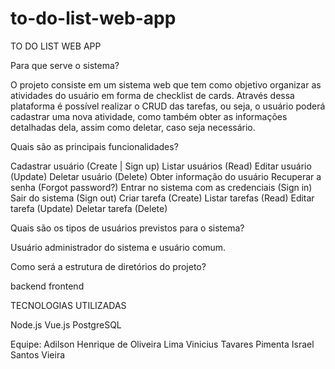 # to-do-list-web-app
TO DO LIST WEB APP


Para que serve o sistema?

O projeto consiste em um sistema web que tem como objetivo organizar as atividades do usuário em forma de checklist de cards. Através dessa plataforma é possível realizar o CRUD das tarefas, ou seja, o usuário poderá cadastrar uma nova atividade, como também obter as informações detalhadas dela, assim como deletar, caso seja necessário. 



Quais são as principais funcionalidades?

Cadastrar usuário (Create | Sign up)
Listar usuários      (Read)
Editar usuário        (Update)
Deletar usuário      (Delete)
Obter informação do usuário
Recuperar a senha (Forgot password?)
Entrar no sistema com as credenciais (Sign in)
Sair do sistema (Sign out)
Criar tarefa     (Create)
Listar tarefas (Read)
Editar tarefa   (Update)
Deletar tarefa (Delete)



Quais são os tipos de usuários previstos para o sistema?

Usuário administrador do sistema e usuário comum.



Como será a estrutura de diretórios do projeto?


backend
frontend





TECNOLOGIAS UTILIZADAS

Node.js
Vue.js
PostgreSQL



Equipe:
Adilson Henrique de Oliveira Lima
Vinicius Tavares Pimenta
Israel Santos Vieira





